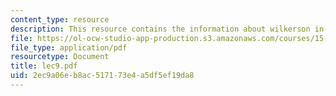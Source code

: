 ```yaml
---
content_type: resource
description: This resource contains the information about wilkerson in this course.
file: https://ol-ocw-studio-app-production.s3.amazonaws.com/courses/15-963-management-accounting-and-control-spring-2007/2ec9a06eb8ac517173e4a5df5ef19da8_lec9.pdf
file_type: application/pdf
resourcetype: Document
title: lec9.pdf
uid: 2ec9a06e-b8ac-5171-73e4-a5df5ef19da8
---
```

